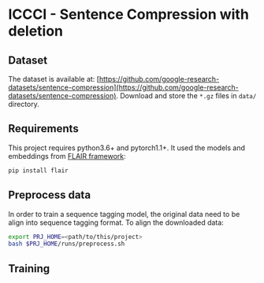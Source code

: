 # ICCCI - Sentence Compression with deletion

## Dataset

The dataset is available at: [https://github.com/google-research-datasets/sentence-compression](https://github.com/google-research-datasets/sentence-compression). Download and store the `*.gz` files in `data/` directory.

## Requirements

This project requires python3.6+ and pytorch1.1+. It used the models and embeddings from [FLAIR framework](https://github.com/flairNLP/flairhttps://github.com/flairNLP/flair):

```bash
pip install flair
```

## Preprocess data

In order to train a sequence tagging model, the original data need to be align into sequence tagging format. To align the downloaded data:

```bash
export PRJ_HOME=<path/to/this/project>
bash $PRJ_HOME/runs/preprocess.sh
```

## Training
